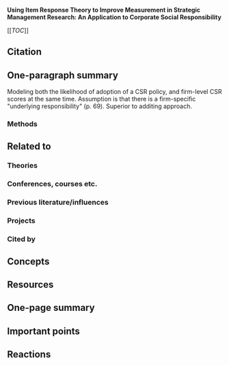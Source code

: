 **Using Item Response Theory to Improve Measurement in Strategic Management Research: An Application to Corporate Social Responsibility**

[[_TOC_]]

## Citation

## One-paragraph summary

Modeling both the likelihood of adoption of a CSR policy, and firm-level CSR scores at the same time. Assumption is that there is a firm-specific "underlying responsibility" (p. 69). Superior to additing approach.

### Methods

## Related to

### Theories

### Conferences, courses etc.

### Previous literature/influences

### Projects

### Cited by

## Concepts

## Resources

## One-page summary

## Important points

## Reactions